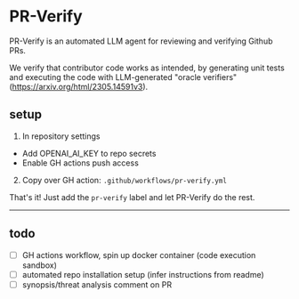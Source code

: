 # PR-Verify

PR-Verify is an automated LLM agent for reviewing and verifying Github PRs.

We verify that contributor code works as intended, by generating unit tests and executing the code with LLM-generated "oracle verifiers" (https://arxiv.org/html/2305.14591v3).

## setup

1. In repository settings

- Add OPENAI_AI_KEY to repo secrets
- Enable GH actions push access

2. Copy over GH action: `.github/workflows/pr-verify.yml`

That's it! Just add the `pr-verify` label and let PR-Verify do the rest.

---

## todo

- [ ] GH actions workflow, spin up docker container (code execution sandbox)
- [ ] automated repo installation setup (infer instructions from readme)
- [ ] synopsis/threat analysis comment on PR
